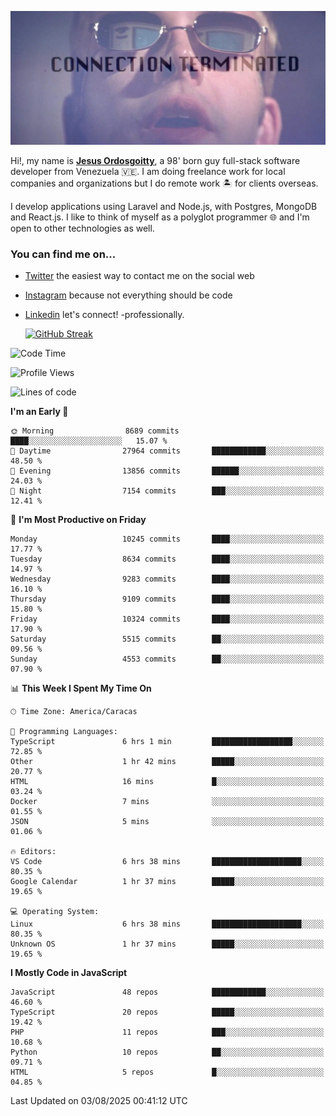 ![hackers movie reference](./disconnected.jpg)

Hi!, my name is [**Jesus Ordosgoitty**](https://jodaz.dev), a 98' born guy full-stack software developer from Venezuela 🇻🇪. I am doing freelance work for local companies and organizations but I do remote work 🏝️ for clients overseas. 

I develop applications using Laravel and Node.js, with Postgres, MongoDB and React.js. I like to think of myself as a polyglot programmer 🌐 and I'm open to other technologies as well.

### You can find me on...

- [Twitter](https://twitter.com/jodaz_) the easiest way to contact me on the social web
- [Instagram](https://instagram.com/jodaz_) because not everything should be code
- [Linkedin](https://linkedin.com/in/jodaz) let's connect! -professionally.


    [![GitHub Streak](https://streak-stats.demolab.com?user=jodaz&theme=tokyonight)](https://git.io/streak-stats)

<!--START_SECTION:waka-->
![Code Time](http://img.shields.io/badge/Code%20Time-11%2C281%20hrs%2012%20mins-blue)

![Profile Views](http://img.shields.io/badge/Profile%20Views-0-blue)

![Lines of code](https://img.shields.io/badge/From%20Hello%20World%20I%27ve%20Written-85.1%20million%20lines%20of%20code-blue)

**I'm an Early 🐤** 

```text
🌞 Morning                8689 commits        ████░░░░░░░░░░░░░░░░░░░░░   15.07 % 
🌆 Daytime                27964 commits       ████████████░░░░░░░░░░░░░   48.50 % 
🌃 Evening                13856 commits       ██████░░░░░░░░░░░░░░░░░░░   24.03 % 
🌙 Night                  7154 commits        ███░░░░░░░░░░░░░░░░░░░░░░   12.41 % 
```
📅 **I'm Most Productive on Friday** 

```text
Monday                   10245 commits       ████░░░░░░░░░░░░░░░░░░░░░   17.77 % 
Tuesday                  8634 commits        ████░░░░░░░░░░░░░░░░░░░░░   14.97 % 
Wednesday                9283 commits        ████░░░░░░░░░░░░░░░░░░░░░   16.10 % 
Thursday                 9109 commits        ████░░░░░░░░░░░░░░░░░░░░░   15.80 % 
Friday                   10324 commits       ████░░░░░░░░░░░░░░░░░░░░░   17.90 % 
Saturday                 5515 commits        ██░░░░░░░░░░░░░░░░░░░░░░░   09.56 % 
Sunday                   4553 commits        ██░░░░░░░░░░░░░░░░░░░░░░░   07.90 % 
```


📊 **This Week I Spent My Time On** 

```text
🕑︎ Time Zone: America/Caracas

💬 Programming Languages: 
TypeScript               6 hrs 1 min         ██████████████████░░░░░░░   72.85 % 
Other                    1 hr 42 mins        █████░░░░░░░░░░░░░░░░░░░░   20.77 % 
HTML                     16 mins             █░░░░░░░░░░░░░░░░░░░░░░░░   03.24 % 
Docker                   7 mins              ░░░░░░░░░░░░░░░░░░░░░░░░░   01.55 % 
JSON                     5 mins              ░░░░░░░░░░░░░░░░░░░░░░░░░   01.06 % 

🔥 Editors: 
VS Code                  6 hrs 38 mins       ████████████████████░░░░░   80.35 % 
Google Calendar          1 hr 37 mins        █████░░░░░░░░░░░░░░░░░░░░   19.65 % 

💻 Operating System: 
Linux                    6 hrs 38 mins       ████████████████████░░░░░   80.35 % 
Unknown OS               1 hr 37 mins        █████░░░░░░░░░░░░░░░░░░░░   19.65 % 
```

**I Mostly Code in JavaScript** 

```text
JavaScript               48 repos            ████████████░░░░░░░░░░░░░   46.60 % 
TypeScript               20 repos            █████░░░░░░░░░░░░░░░░░░░░   19.42 % 
PHP                      11 repos            ███░░░░░░░░░░░░░░░░░░░░░░   10.68 % 
Python                   10 repos            ██░░░░░░░░░░░░░░░░░░░░░░░   09.71 % 
HTML                     5 repos             █░░░░░░░░░░░░░░░░░░░░░░░░   04.85 % 
```




 Last Updated on 03/08/2025 00:41:12 UTC
<!--END_SECTION:waka-->
